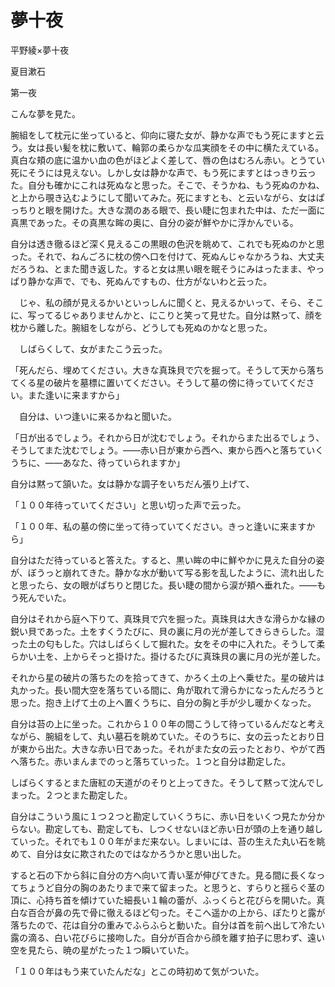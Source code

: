# 夢十夜 #

平野綾×夢十夜

夏目漱石

第一夜

こんな夢を見た。

腕組をして枕元に坐っていると、仰向に寝た女が、静かな声でもう死にますと云う。女は長い髪を枕に敷いて、輪郭の柔らかな瓜実顔をその中に横たえている。真白な頬の底に温かい血の色がほどよく差して、唇の色はむろん赤い。とうてい死にそうには見えない。しかし女は静かな声で、もう死にますとはっきり云った。自分も確かにこれは死ぬなと思った。そこで、そうかね、もう死ぬのかね、と上から覗き込むようにして聞いてみた。死にますとも、と云いながら、女はぱっちりと眼を開けた。大きな潤のある眼で、長い睫に包まれた中は、ただ一面に真黒であった。その真黒な眸の奥に、自分の姿が鮮やかに浮かんでいる。

自分は透き徹るほど深く見えるこの黒眼の色沢を眺めて、これでも死ぬのかと思った。それで、ねんごろに枕の傍へ口を付けて、死ぬんじゃなかろうね、大丈夫だろうね、とまた聞き返した。すると女は黒い眼を眠そうにみはったまま、やっぱり静かな声で、でも、死ぬんですもの、仕方がないわと云った。

　じゃ、私の顔が見えるかいといっしんに聞くと、見えるかいって、そら、そこに、写ってるじゃありませんかと、にこりと笑って見せた。自分は黙って、顔を枕から離した。腕組をしながら、どうしても死ぬのかなと思った。

　しばらくして、女がまたこう云った。

「死んだら、埋めてください。大きな真珠貝で穴を掘って。そうして天から落ちてくる星の破片を墓標に置いてください。そうして墓の傍に待っていてください。また逢いに来ますから」

　自分は、いつ逢いに来るかねと聞いた。

「日が出るでしょう。それから日が沈むでしょう。それからまた出るでしょう、そうしてまた沈むでしょう。――赤い日が東から西へ、東から西へと落ちていくうちに、――あなた、待っていられますか」

自分は黙って頷いた。女は静かな調子をいちだん張り上げて、

「１００年待っていてください」と思い切った声で云った。

「１００年、私の墓の傍に坐って待っていてください。きっと逢いに来ますから」

自分はただ待っていると答えた。すると、黒い眸の中に鮮やかに見えた自分の姿が、ぼうっと崩れてきた。静かな水が動いて写る影を乱したように、流れ出したと思ったら、女の眼がぱちりと閉じた。長い睫の間から涙が頬へ垂れた。――もう死んでいた。

自分はそれから庭へ下りて、真珠貝で穴を掘った。真珠貝は大きな滑らかな縁の鋭い貝であった。土をすくうたびに、貝の裏に月の光が差してきらきらした。湿った土の匂もした。穴はしばらくして掘れた。女をその中に入れた。そうして柔らかい土を、上からそっと掛けた。掛けるたびに真珠貝の裏に月の光が差した。

それから星の破片の落ちたのを拾ってきて、かろく土の上へ乗せた。星の破片は丸かった。長い間大空を落ちている間に、角が取れて滑らかになったんだろうと思った。抱き上げて土の上へ置くうちに、自分の胸と手が少し暖かくなった。

自分は苔の上に坐った。これから１００年の間こうして待っているんだなと考えながら、腕組をして、丸い墓石を眺めていた。そのうちに、女の云ったとおり日が東から出た。大きな赤い日であった。それがまた女の云ったとおり、やがて西へ落ちた。赤いまんまでのっと落ちていった。１つと自分は勘定した。

しばらくするとまた唐紅の天道がのそりと上ってきた。そうして黙って沈んでしまった。２つとまた勘定した。

自分はこういう風に１つ２つと勘定していくうちに、赤い日をいくつ見たか分からない。勘定しても、勘定しても、しつくせないほど赤い日が頭の上を通り越していった。それでも１００年がまだ来ない。しまいには、苔の生えた丸い石を眺めて、自分は女に欺されたのではなかろうかと思い出した。

すると石の下から斜に自分の方へ向いて青い茎が伸びてきた。見る間に長くなってちょうど自分の胸のあたりまで来て留まった。と思うと、すらりと揺らぐ茎の頂に、心持ち首を傾けていた細長い１輪の蕾が、ふっくらと花びらを開いた。真白な百合が鼻の先で骨に徹えるほど匂った。そこへ遥かの上から、ぽたりと露が落ちたので、花は自分の重みでふらふらと動いた。自分は首を前へ出して冷たい露の滴る、白い花びらに接吻した。自分が百合から顔を離す拍子に思わず、遠い空を見たら、暁の星がたった１つ瞬いていた。

「１００年はもう来ていたんだな」とこの時初めて気がついた。